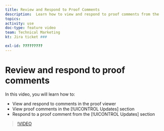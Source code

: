 ```yaml
---
title: Review and Respond to Proof Comments
description:  Learn how to view and respond to proof comments from the proof viewer and from the [!UICONTROL Updates] section of [!DNL Adobe Workfront].
topics: 
activity: use
doc-type: feature video
team: Technical Marketing
kt: Jira ticket ###

exl-id: ?????????
---
```

# Review and respond to proof comments

In this video, you will learn how to:

* View and respond to comments in the proof viewer
* View proof comments in the [!UICONTROL Updates] section
* Respond to a proof comment from the [!UICONTROL Updates] section

>[!VIDEO](https://video.tv.adobe.com/v/335139/?quality=12)
